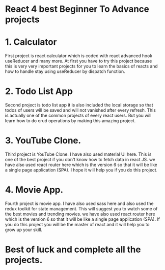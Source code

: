 # React 4 best Beginner To Advance projects

# 1. Calculator
First project is react calculator which is coded with react advanced hook useReducer and many more.
At first you have to try this project because this is very very important projects for you to learn the basics of reacts and how to handle stay using useReducer by dispatch function.

# 2. Todo List App
Second project is todo list app it is also included the local storage so that todos of users will be saved and will not vanished after every refresh.
This is actually one of the common projects of every react users.
But you will learn how to do crud operations by making this amazing project.

# 3. YouTube Clone. 
Third project is YouTube Clone. I have also used material UI here.
This is one of the best project if you don't know how to fetch data in react JS.
we have also used react router here which is the version 6 so that it will be like a single page application (SPA).
I hope it will help you if you do this project.

# 4. Movie App.
Fourth project is movie app. I have also used sass here and also used the redux toolkit for state management.
This will suggest you to watch some of the best movies and trending movies.
we have also used react router here which is the version 6 so that it will be like a single page application (SPA).
If you do this project you will be the master of react and it will help you to grow up your skill.

# Best of luck and complete all the projects.
